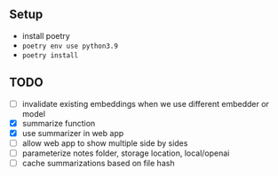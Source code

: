 ## Setup
- install poetry
- `poetry env use python3.9`
- `poetry install`

## TODO
- [ ] invalidate existing embeddings when we use different embedder or model
- [X] summarize function
- [X] use summarizer in web app
- [ ] allow web app to show multiple side by sides
- [ ] parameterize notes folder, storage location, local/openai
- [ ] cache summarizations based on file hash

